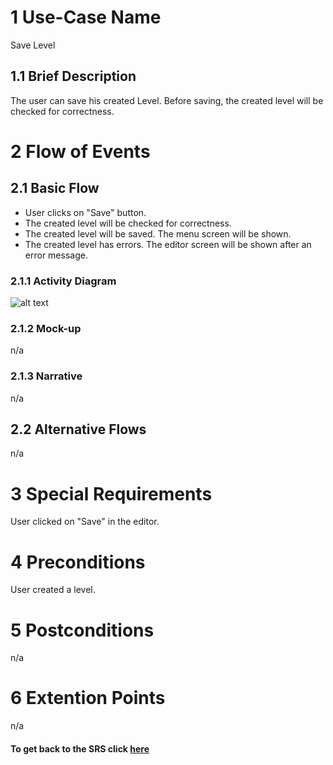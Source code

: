 # 1 Use-Case Name

Save Level

## 1.1 Brief Description
The user can save his created Level. Before saving, the created level will be checked for correctness.

# 2 Flow of Events

## 2.1 Basic Flow

+ User clicks on "Save" button.
+ The created level will be checked for correctness.
+ The created level will be saved. The menu screen will be shown.
+ The created level has errors. The editor screen will be shown after an error message.

### 2.1.1 Activity Diagram

![alt text][ActivityDiagram]

[ActivityDiagram]: https://github.com/SlaxXxX/tinfb4se/blob/master/projectFiles/useCases/saveLevelAD.png "Activity Diagram"

### 2.1.2 Mock-up

n/a

### 2.1.3 Narrative

n/a

## 2.2 Alternative Flows

n/a

# 3 Special Requirements

User clicked on "Save" in the editor.

# 4 Preconditions

User created a level.

# 5 Postconditions

n/a

# 6 Extention Points

n/a

#### To get back to the SRS click [here](https://github.com/SlaxXxX/tinfb4se/blob/master/projectFiles/SoftwareRequirementsSpecification.md)
